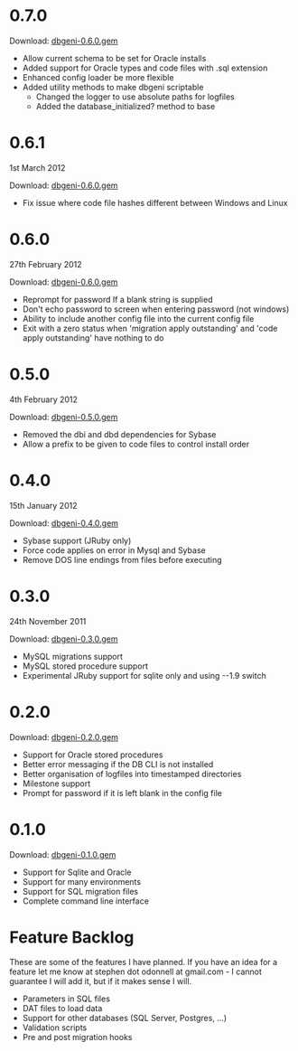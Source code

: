 # 0.7.0

Download: [dbgeni-0.6.0.gem](/downloads/dbgeni-0.7.0.gem)

 * Allow current schema to be set for Oracle installs
 * Added support for Oracle types and code files with .sql extension
 * Enhanced config loader be more flexible
 * Added utility methods to make dbgeni scriptable
   * Changed the logger to use absolute paths for logfiles
   * Added the database_initialized? method to base


# 0.6.1

1st March 2012

Download: [dbgeni-0.6.0.gem](/downloads/dbgeni-0.6.1.gem)

 * Fix issue where code file hashes different between Windows and Linux

# 0.6.0

27th February 2012

Download: [dbgeni-0.6.0.gem](/downloads/dbgeni-0.6.0.gem)

 * Reprompt for password If a blank string is supplied
 * Don't echo password to screen when entering password (not windows)
 * Ability to include another config file into the current config file
 * Exit with a zero status when 'migration apply outstanding' and 'code apply outstanding' have nothing to do

# 0.5.0

4th February 2012

Download: [dbgeni-0.5.0.gem](/downloads/dbgeni-0.5.0.gem)

 * Removed the dbi and dbd dependencies for Sybase
 * Allow a prefix to be given to code files to control install order


# 0.4.0

15th January 2012

Download: [dbgeni-0.4.0.gem](/downloads/dbgeni-0.4.0.gem)

 * Sybase support (JRuby only)
 * Force code applies on error in Mysql and Sybase
 * Remove DOS line endings from files before executing

# 0.3.0 

24th November 2011

Download: [dbgeni-0.3.0.gem](/downloads/dbgeni-0.3.0.gem)

 * MySQL migrations support
 * MySQL stored procedure support
 * Experimental JRuby support for sqlite only and using --1.9 switch

# 0.2.0

Download: [dbgeni-0.2.0.gem](/downloads/dbgeni-0.2.0.gem)

 * Support for Oracle stored procedures
 * Better error messaging if the DB CLI is not installed
 * Better organisation of logfiles into timestamped directories
 * Milestone support
 * Prompt for password if it is left blank in the config file

# 0.1.0

Download: [dbgeni-0.1.0.gem](/downloads/dbgeni-0.1.0.gem)

 * Support for Sqlite and Oracle
 * Support for many environments
 * Support for SQL migration files
 * Complete command line interface

# Feature Backlog

These are some of the features I have planned. If you have an idea for a feature let me know at stephen dot odonnell at gmail.com - I cannot guarantee I will add it, but if it makes sense I will.

 * Parameters in SQL files
 * DAT files to load data
 * Support for other databases (SQL Server, Postgres, ...)
 * Validation scripts
 * Pre and post migration hooks


